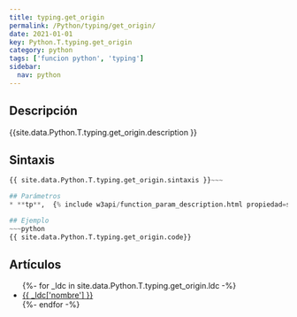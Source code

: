 ```yaml
---
title: typing.get_origin
permalink: /Python/typing/get_origin/
date: 2021-01-01
key: Python.T.typing.get_origin
category: python
tags: ['funcion python', 'typing']
sidebar: 
  nav: python
---
```


## Descripción
{{site.data.Python.T.typing.get_origin.description }}

## Sintaxis
~~~python
{{ site.data.Python.T.typing.get_origin.sintaxis }}~~~

## Parámetros
* **tp**,  {% include w3api/function_param_description.html propiedad=site.data.Python.T.typing.get_origin valor="tp" %}

## Ejemplo
~~~python
{{ site.data.Python.T.typing.get_origin.code}}
~~~

## Artículos
<ul>
{%- for _ldc in site.data.Python.T.typing.get_origin.ldc -%}
   <li>
       <a href="{{_ldc['url'] }}">{{ _ldc['nombre'] }}</a>
   </li>
{%- endfor -%}
</ul>
